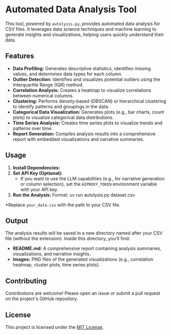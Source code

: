 # Automated Data Analysis Tool

This tool, powered by `autolysis.py`, provides automated data analysis for CSV files. It leverages data science techniques and machine learning to generate insights and visualizations, helping users quickly understand their data.

## Features

- **Data Profiling:** Generates descriptive statistics, identifies missing values, and determines data types for each column.
- **Outlier Detection:** Identifies and visualizes potential outliers using the Interquartile Range (IQR) method.
- **Correlation Analysis:** Creates a heatmap to visualize correlations between numerical columns.
- **Clustering:** Performs density-based (DBSCAN) or hierarchical clustering to identify patterns and groupings in the data.
- **Categorical Data Visualization:** Generates plots (e.g., bar charts, count plots) to visualize categorical data distributions.
- **Time Series Analysis:** Creates time series plots to visualize trends and patterns over time.
- **Report Generation:** Compiles analysis results into a comprehensive report with embedded visualizations and narrative summaries.

## Usage

1. **Install Dependencies:**
2. **Set API Key (Optional):**
   - If you want to use the LLM capabilities (e.g., for narrative generation or column selection), set the `AIPROXY_TOKEN` environment variable with your API key.
3. **Run the Analysis:**
    Format: uv run autolysis.py dataset.csv
   
*Replace `your_data.csv` with the path to your CSV file.

## Output

The analysis results will be saved in a new directory named after your CSV file (without the extension). Inside this directory, you'll find:

- **README.md:** A comprehensive report containing analysis summaries, visualizations, and narrative insights.
- **Images:** PNG files of the generated visualizations (e.g., correlation heatmap, cluster plots, time series plots).

## Contributing

Contributions are welcome! Please open an issue or submit a pull request on the project's GitHub repository.

## License

This project is licensed under the [MIT License](LICENSE).
